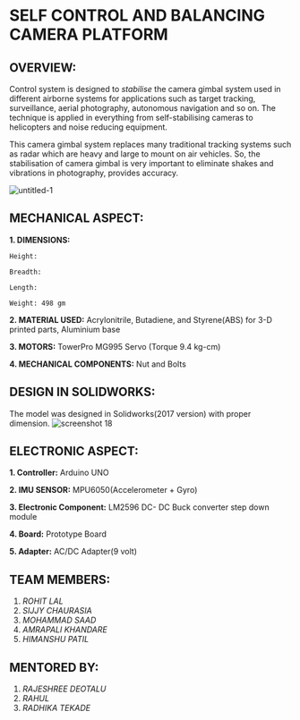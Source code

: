 


# SELF CONTROL AND BALANCING CAMERA PLATFORM

  

## OVERVIEW: 

Control system is designed to _stabilise_ the camera gimbal system used in different airborne systems for applications such as target tracking, surveillance, aerial photography, autonomous navigation and so on. The technique is applied in everything from self-stabilising cameras to helicopters and noise reducing equipment.

This camera gimbal system replaces many traditional tracking systems such as radar which are heavy and large to mount on air vehicles. So, the stabilisation of camera gimbal is very important to eliminate shakes and vibrations in photography, provides accuracy.

![untitled-1](https://user-images.githubusercontent.com/40535193/42186025-a6a63980-7e68-11e8-81fd-c7897e702a66.jpg)

## MECHANICAL ASPECT:
**1.  DIMENSIONS:**
    

	Height:

	Breadth:

	Length:

	Weight:	498 gm

**2.  MATERIAL USED:**
	 Acrylonitrile, Butadiene, and Styrene(ABS) for 3-D printed parts, Aluminium base
    
**3.  MOTORS:**
	 TowerPro MG995 Servo (Torque 9.4 kg-cm)
	    

**4. MECHANICAL COMPONENTS:** 
Nut and Bolts

##  DESIGN IN SOLIDWORKS:

The model was designed in Solidworks(2017 version) with proper dimension.
![screenshot 18](https://user-images.githubusercontent.com/40535193/42186152-17ea18a0-7e69-11e8-83f7-bdf0fcc7b1aa.png)


## ELECTRONIC ASPECT:

**1.  Controller:** Arduino UNO
    
**2.  IMU SENSOR:** MPU6050(Accelerometer + Gyro)
    
**3.  Electronic Component:** LM2596 DC- DC Buck converter step down module
    
**4.  Board:** Prototype Board
    
**5.  Adapter:** AC/DC Adapter(9 volt)

## TEAM MEMBERS:

1. *ROHIT LAL* 
2. *SIJJY CHAURASIA*
3. *MOHAMMAD SAAD*
4.  *AMRAPALI KHANDARE*
5. *HIMANSHU PATIL*
      
    

## MENTORED BY:

1. *RAJESHREE DEOTALU*
2. *RAHUL*
3. *RADHIKA TEKADE*


